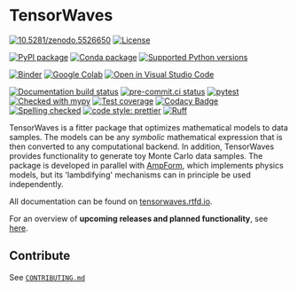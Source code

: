 # TensorWaves

[![10.5281/zenodo.5526650](https://zenodo.org/badge/doi/10.5281/zenodo.5526650.svg)](https://doi.org/10.5281/zenodo.5526650)
[![License](https://img.shields.io/badge/License-Apache_2.0-blue.svg)](https://www.apache.org/licenses/LICENSE-2.0)

[![PyPI package](https://badge.fury.io/py/tensorwaves.svg)](https://pypi.org/project/tensorwaves)
[![Conda package](https://anaconda.org/conda-forge/tensorwaves/badges/version.svg)](https://anaconda.org/conda-forge/tensorwaves)
[![Supported Python versions](https://img.shields.io/pypi/pyversions/tensorwaves)](https://pypi.org/project/tensorwaves)

[![Binder](https://static.mybinder.org/badge_logo.svg)](https://mybinder.org/v2/gh/ComPWA/tensorwaves/stable?filepath=docs/usage)
[![Google Colab](https://colab.research.google.com/assets/colab-badge.svg)](https://colab.research.google.com/github/ComPWA/tensorwaves/blob/stable)
[![Open in Visual Studio Code](https://img.shields.io/badge/vscode-open-blue?logo=visualstudiocode)](https://open.vscode.dev/ComPWA/tensorwaves)

[![Documentation build status](https://readthedocs.org/projects/tensorwaves/badge/?version=latest)](https://tensorwaves.readthedocs.io)
[![pre-commit.ci status](https://results.pre-commit.ci/badge/github/ComPWA/tensorwaves/main.svg)](https://results.pre-commit.ci/latest/github/ComPWA/tensorwaves/main)
[![pytest](https://github.com/ComPWA/tensorwaves/workflows/pytest/badge.svg)](https://github.com/ComPWA/tensorwaves/actions?query=branch%3Amain+workflow%3Apytest)
[![Checked with mypy](http://www.mypy-lang.org/static/mypy_badge.svg)](https://mypy.readthedocs.io)
[![Test coverage](https://codecov.io/gh/ComPWA/tensorwaves/branch/main/graph/badge.svg)](https://codecov.io/gh/ComPWA/tensorwaves)
[![Codacy Badge](https://api.codacy.com/project/badge/Grade/db8f89e5588041d8a995968262c224ef)](https://www.codacy.com/gh/ComPWA/tensorwaves)
[![Spelling checked](https://img.shields.io/badge/cspell-checked-brightgreen.svg)](https://github.com/streetsidesoftware/cspell/tree/master/packages/cspell)
[![code style: prettier](https://img.shields.io/badge/code_style-prettier-ff69b4.svg?style=flat-square)](https://github.com/prettier/prettier)
[![Ruff](https://img.shields.io/endpoint?url=https://raw.githubusercontent.com/charliermarsh/ruff/main/assets/badge/v2.json)](https://github.com/astral-sh/ruff)

TensorWaves is a fitter package that optimizes mathematical models to data samples. The
models can be any _symbolic_ mathematical expression that is then converted to any
computational backend. In addition, TensorWaves provides functionality to generate toy
Monte Carlo data samples. The package is developed in parallel with
[AmpForm](https://github.com/ComPWA/ampform), which implements physics models, but its
'lambdifying' mechanisms can in principle be used independently.

All documentation can be found on
[tensorwaves.rtfd.io](https://tensorwaves.readthedocs.io).

For an overview of **upcoming releases and planned functionality**, see
[here](https://github.com/ComPWA/tensorwaves/milestones?direction=asc&sort=title&state=open).

## Contribute

See [`CONTRIBUTING.md`](./CONTRIBUTING.md)
